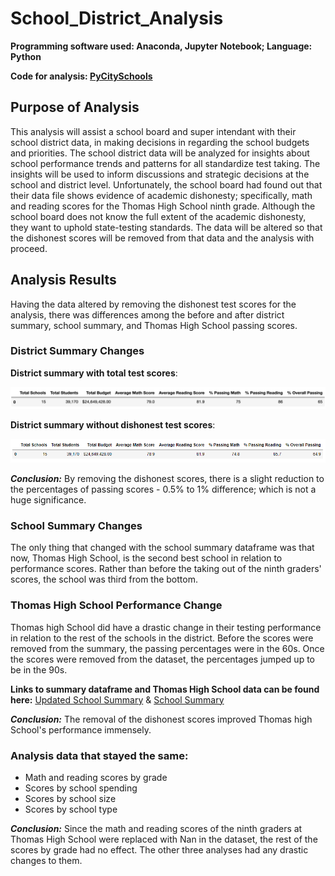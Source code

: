# School_District_Analysis
**Programming software used: Anaconda, Jupyter Notebook; Language: Python**

**Code for analysis: [PyCitySchools](https://github.com/Ariannatopbjerg/School_District_Analysis/blob/main/PyCitySchools_Challenge.ipynb)**

## Purpose of Analysis
This analysis will assist a school board and super intendant with their school district data, in making decisions in regarding the school budgets and priorities. The school district data will be analyzed for insights about school performance trends and patterns for all standardize test taking. The insights will be used to inform discussions and strategic decisions at the school and district level. Unfortunately, the school board had found out that their data file shows evidence of academic dishonesty; specifically, math and reading scores for the Thomas High School ninth grade. Although the school board does not know the full extent of the academic dishonesty, they want to uphold state-testing standards. The data will be altered so that the dishonest scores will be removed from that data and the analysis with proceed. 

## Analysis Results
Having the data altered by removing the dishonest test scores for the analysis, there was differences among the before and after district summary, school summary, and Thomas High School passing scores. 

### District Summary Changes
**District summary with total test scores**:

![](https://github.com/Ariannatopbjerg/School_District_Analysis/blob/main/images/district_sum_old.PNG)

**District summary without dishonest test scores**:

![](https://github.com/Ariannatopbjerg/School_District_Analysis/blob/main/images/district_sum_new.PNG)

***Conclusion:***
By removing the dishonest scores, there is a slight reduction to the percentages of passing scores - 0.5% to 1% difference; which is not a huge significance. 

### School Summary Changes
The only thing that changed with the school summary dataframe was that now, Thomas High School, is the second best school in relation to performance scores. Rather than before the taking out of the ninth graders' scores, the school was third from the bottom.

### Thomas High School Performance Change
Thomas high School did have a drastic change in their testing performance in relation to the rest of the schools in the district. Before the scores were removed from the summary, the passing percentages were in the 60s. Once the scores were removed from the dataset, the percentages jumped up to be in the 90s. 

**Links to summary dataframe and Thomas High School data can be found here:** [Updated School Summary](https://github.com/Ariannatopbjerg/School_District_Analysis/blob/main/images/school_summary_new.PNG) & [School Summary](https://github.com/Ariannatopbjerg/School_District_Analysis/blob/main/images/school_summary_old.PNG)

***Conclusion:***
The removal of the dishonest scores improved Thomas high School's performance immensely.

### Analysis data that stayed the same:
- Math and reading scores by grade
- Scores by school spending
- Scores by school size
- Scores by school type

***Conclusion:***
Since the math and reading scores of the ninth graders at Thomas High School were replaced with Nan in the dataset, the rest of the scores by grade had no effect. The other three analyses had any drastic changes to them.
